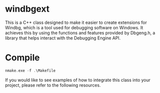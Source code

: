 # windbgext

This is a C++ class designed to make it easier to create extensions for Windbg, which is a tool used for debugging software on Windows. It achieves this by using the functions and features provided by Dbgeng.h, a library that helps interact with the Debugging Engine API.

# Compile

```C
nmake.exe -f .\Makefile 
```

If you would like to see examples of how to integrate this class into your project, please refer to the following resources.
